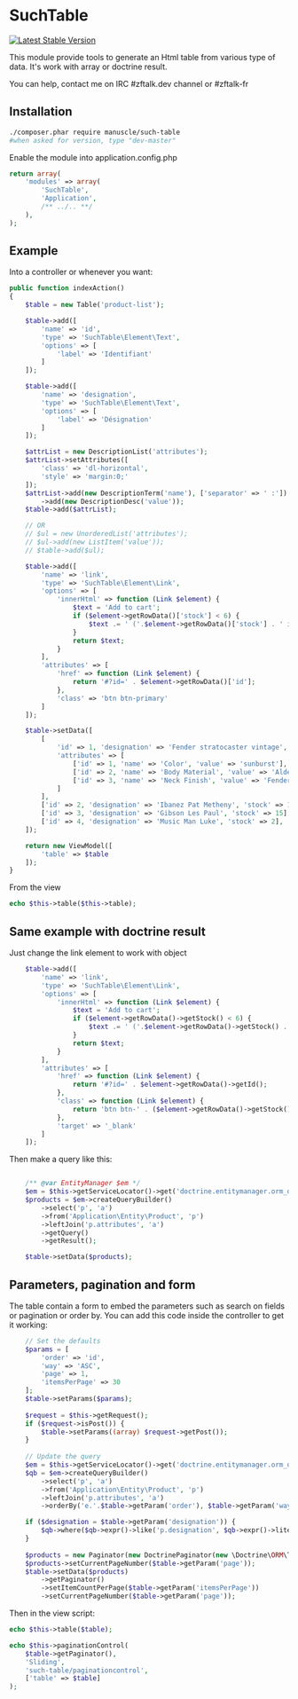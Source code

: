 # SuchTable
[![Latest Stable Version](https://poser.pugx.org/manuscle/such-table/v/stable.png)](https://packagist.org/packages/manuscle/such-table)

This module provide tools to generate an Html table from various type of data.
It's work with array or doctrine result.

You can help, contact me on IRC #zftalk.dev channel or #zftalk-fr

## Installation

```bash
./composer.phar require manuscle/such-table
#when asked for version, type "dev-master"
```

Enable the module into application.config.php

```php
return array(
    'modules' => array(
        'SuchTable',
        'Application',
        /** ../.. **/
    ),
);
```

## Example

Into a controller or whenever you want:

```php
public function indexAction()
{
    $table = new Table('product-list');

    $table->add([
        'name' => 'id',
        'type' => 'SuchTable\Element\Text',
        'options' => [
            'label' => 'Identifiant'
        ]
    ]);

    $table->add([
        'name' => 'designation',
        'type' => 'SuchTable\Element\Text',
        'options' => [
            'label' => 'Désignation'
        ]
    ]);

    $attrList = new DescriptionList('attributes');
    $attrList->setAttributes([
        'class' => 'dl-horizontal',
        'style' => 'margin:0;'
    ]);
    $attrList->add(new DescriptionTerm('name'), ['separator' => ' :'])
        ->add(new DescriptionDesc('value'));
    $table->add($attrList);

    // OR
    // $ul = new UnorderedList('attributes');
    // $ul->add(new ListItem('value'));
    // $table->add($ul);

    $table->add([
        'name' => 'link',
        'type' => 'SuchTable\Element\Link',
        'options' => [
            'innerHtml' => function (Link $element) {
                $text = 'Add to cart';
                if ($element->getRowData()['stock'] < 6) {
                    $text .= ' ('.$element->getRowData()['stock'] . ' in stock!)';
                }
                return $text;
            }
        ],
        'attributes' => [
            'href' => function (Link $element) {
                return '#?id=' . $element->getRowData()['id'];
            },
            'class' => 'btn btn-primary'
        ]
    ]);

    $table->setData([
        [
            'id' => 1, 'designation' => 'Fender stratocaster vintage', 'stock' => 5,
            'attributes' => [
                ['id' => 1, 'name' => 'Color', 'value' => 'sunburst'],
                ['id' => 2, 'name' => 'Body Material', 'value' => 'Alder'],
                ['id' => 3, 'name' => 'Neck Finish', 'value' => 'Fender Flash Coat Lacquer'],
            ]
        ],
        ['id' => 2, 'designation' => 'Ibanez Pat Metheny', 'stock' => 10],
        ['id' => 3, 'designation' => 'Gibson Les Paul', 'stock' => 15],
        ['id' => 4, 'designation' => 'Music Man Luke', 'stock' => 2],
    ]);

    return new ViewModel([
        'table' => $table
    ]);
}
```

From the view

```php
echo $this->table($this->table);
```

## Same example with doctrine result

Just change the link element to work with object

```php
    $table->add([
        'name' => 'link',
        'type' => 'SuchTable\Element\Link',
        'options' => [
            'innerHtml' => function (Link $element) {
                $text = 'Add to cart';
                if ($element->getRowData()->getStock() < 6) {
                    $text .= ' ('.$element->getRowData()->getStock() . ' in stock!)';
                }
                return $text;
            }
        ],
        'attributes' => [
            'href' => function (Link $element) {
                return '#?id=' . $element->getRowData()->getId();
            },
            'class' => function (Link $element) {
                return 'btn btn-' . ($element->getRowData()->getStock() < 6 ? 'warning' : 'primary') ;
            },
            'target' => '_blank'
        ]
    ]);
```

Then make a query like this:

```php

    /** @var EntityManager $em */
    $em = $this->getServiceLocator()->get('doctrine.entitymanager.orm_default');
    $products = $em->createQueryBuilder()
        ->select('p', 'a')
        ->from('Application\Entity\Product', 'p')
        ->leftJoin('p.attributes', 'a')
        ->getQuery()
        ->getResult();

    $table->setData($products);
```

## Parameters, pagination and form

The table contain a form to embed the parameters such as search on fields or pagination or order by.
You can add this code inside the controller to get it working:

```php
    // Set the defaults
    $params = [
        'order' => 'id',
        'way' => 'ASC',
        'page' => 1,
        'itemsPerPage' => 30
    ];
    $table->setParams($params);
    
    $request = $this->getRequest();
    if ($request->isPost()) {
        $table->setParams((array) $request->getPost());
    }
    
    // Update the query
    $em = $this->getServiceLocator()->get('doctrine.entitymanager.orm_default');
    $qb = $em->createQueryBuilder()
        ->select('p', 'a')
        ->from('Application\Entity\Product', 'p')
        ->leftJoin('p.attributes', 'a')
        ->orderBy('e.'.$table->getParam('order'), $table->getParam('way'));

    if ($designation = $table->getParam('designation')) {
        $qb->where($qb->expr()->like('p.designation', $qb->expr()->literal("%{$designation}%")));
    }
    
    $products = new Paginator(new DoctrinePaginator(new \Doctrine\ORM\Tools\Pagination\Paginator($qb)));
    $products->setCurrentPageNumber($table->getParam('page'));
    $table->setData($products)
        ->getPaginator()
        ->setItemCountPerPage($table->getParam('itemsPerPage'))
        ->setCurrentPageNumber($table->getParam('page'));
```

Then in the view script:

```php
echo $this->table($table);

echo $this->paginationControl(
    $table->getPaginator(),
    'Sliding',
    'such-table/paginationcontrol',
    ['table' => $table]
);
```
